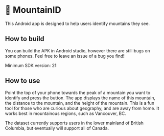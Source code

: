 # :mount_fuji: MountainID

This Android app is designed to help users identify mountains they see.

## How to build
You can build the APK in Android studio, however there are still bugs on some phones. Feel free to leave an issue of a bug you find!

Minimum SDK version: 21

## How to use
Point the top of your phone towards the peak of a mountain you want to identify and press the button. The app displays the name of this mountain, the distance to the mountain, and the height of the mountain. This is a fun tool for those who are curious about geography, and are away from home. It works best in mountainous regions, such as Vancouver, BC.

The dataset currently supports users in the lower mainland of British Columbia, but eventually will support all of Canada.
